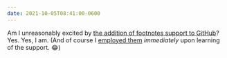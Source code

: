 ```yaml
---
date: 2021-10-05T08:41:00-0600
---
```


Am I unreasonably excited by [the addition of footnotes support to GitHub][fn]? Yes. Yes, I am. (And of course I [employed them][usage] *immediately* upon learning of the support. 😂)

[fn]: https://github.blog/changelog/2021-09-30-footnotes-now-supported-in-markdown-fields/
[usage]: https://github.com/emberjs/ember.js/issues/19750#issuecomment-934472584